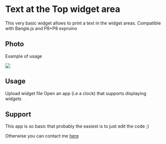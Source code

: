# Text at the Top widget area
This very basic widget allows to print a text in the widget areas.
Compatible with Bangle.js and P8+P8 expruino



## Photo  

Example of usage

![](widTextxxx_ss1.jpg)




## Usage

Upload widget file
Open an app (i.e a clock) that supports displaying widgets




## Support

This app is so basic that probably the easiest is to just edit the code ;)

Otherwise you can contact me [here](https://github.com/dapgo)